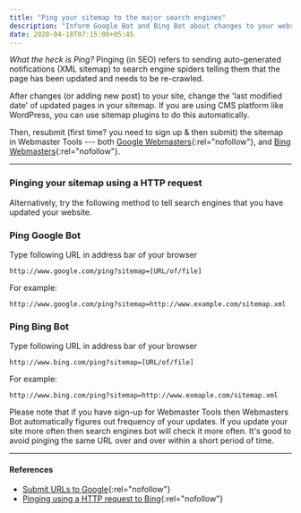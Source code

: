 ```yaml
---
title: "Ping your sitemap to the major search engines"
description: "Inform Google Bot and Bing Bot about changes to your websites by submitting your XML sitemap URL."
date: 2020-04-18T07:15:00+05:45
---
```


_What the heck is Ping?_ Pinging (in SEO) refers to sending auto-generated notifications (XML sitemap) to search engine spiders telling them that the page has been updated and needs to be re-crawled.

After changes (or adding new post) to your site, change the 'last modified date' of updated pages in your sitemap. If you are using CMS platform like WordPress, you can use sitemap plugins to do this automatically.

Then, resubmit (first time? you need to sign up & then submit) the sitemap in Webmaster Tools --- both [Google Webmasters](https://www.google.com/webmasters/){:rel="nofollow"}, and [Bing Webmasters](https://www.bing.com/toolbox/webmaster){:rel="nofollow"}.

---

### Pinging your sitemap using a HTTP request

Alternatively, try the following method to tell search engines that you have updated your website.

### Ping Google Bot

Type following URL in address bar of your browser

```text
http://www.google.com/ping?sitemap=[URL/of/file]
```

For example:

```text
http://www.google.com/ping?sitemap=http://www.example.com/sitemap.xml
```

### Ping Bing Bot

Type following URL in address bar of your browser

```text
http://www.bing.com/ping?sitemap=[URL/of/file]
```

For example:

```text
http://www.bing.com/ping?sitemap=http://www.exmaple.com/sitemap.xml
```

Please note that if you have sign-up for Webmaster Tools then Webmasters Bot automatically figures out frequency of your updates. If you update your site more often then search engines bot will check it more often. It's good to avoid pinging the same URL over and over within a short period of time.

---

#### References

- [Submit URLs to Google](https://developers.google.com/search/docs/guides/submit-URLs){:rel="nofollow"}
- [Pinging using a HTTP request to Bing](https://www.bing.com/webmaster/help/sitemaps-3b5cf6ed){:rel="nofollow"}
